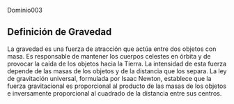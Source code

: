 Dominio003
## Definición de Gravedad

La gravedad es una fuerza de atracción que actúa entre dos objetos con masa. Es responsable de mantener los cuerpos celestes en órbita y de provocar la caída de los objetos hacia la Tierra. La intensidad de esta fuerza depende de las masas de los objetos y de la distancia que los separa. La ley de gravitación universal, formulada por Isaac Newton, establece que la fuerza gravitacional es proporcional al producto de las masas de los objetos e inversamente proporcional al cuadrado de la distancia entre sus centros.
